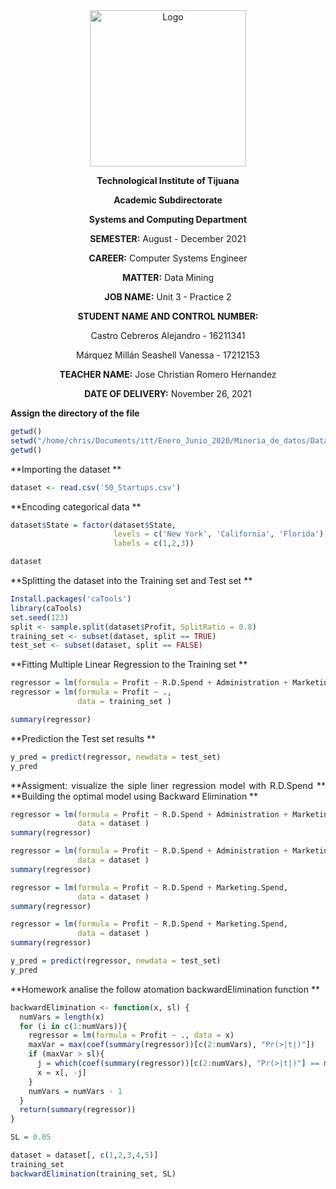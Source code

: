 <div align="center">
<img alt="Logo" src="https://www.tijuana.tecnm.mx/wp-content/themes/tecnm/images/logo_TECT.png" width=250 height=250>
</p>

**Technological Institute of Tijuana** 

**Academic Subdirectorate** 

**Systems and Computing Department** 

**SEMESTER:** 
August - December 2021

**CAREER:** 
Computer Systems Engineer

**MATTER:** 
Data Mining

**JOB NAME:** 
Unit 3 - Practice 2

**STUDENT NAME AND CONTROL NUMBER:** 


Castro Cebreros Alejandro - 16211341 

Márquez Millán Seashell Vanessa - 17212153

**TEACHER NAME:** 
Jose Christian Romero Hernandez

**DATE OF DELIVERY:** 
November 26, 2021

</div>

<div align="Justify">

**Assign the directory of the file**

```R 
getwd()
setwd("/home/chris/Documents/itt/Enero_Junio_2020/Mineria_de_datos/DataMining/MachineLearning/MultipleLinearRegression")
getwd()
```

**Importing the dataset **

```R 
dataset <- read.csv('50_Startups.csv')
```

**Encoding categorical data **

```R 
dataset$State = factor(dataset$State,
                       levels = c('New York', 'California', 'Florida'),
                       labels = c(1,2,3))

dataset
```

**Splitting the dataset into the Training set and Test set **
```R 
Install.packages('caTools')
library(caTools)
set.seed(123)
split <- sample.split(dataset$Profit, SplitRatio = 0.8)
training_set <- subset(dataset, split == TRUE)
test_set <- subset(dataset, split == FALSE)
```

**Fitting Multiple Linear Regression to the Training set **
```R 
regressor = lm(formula = Profit ~ R.D.Spend + Administration + Marketing.Spend + State)
regressor = lm(formula = Profit ~ .,
               data = training_set )

summary(regressor)
```

**Prediction the Test set results **

```R 
y_pred = predict(regressor, newdata = test_set)
y_pred
```

**Assigment: visualize the siple liner regression model with R.D.Spend **
**Building the optimal model using Backward Elimination **
```R 
regressor = lm(formula = Profit ~ R.D.Spend + Administration + Marketing.Spend + State,
               data = dataset )
summary(regressor)

regressor = lm(formula = Profit ~ R.D.Spend + Administration + Marketing.Spend,
               data = dataset )
summary(regressor)

regressor = lm(formula = Profit ~ R.D.Spend + Marketing.Spend,
               data = dataset )
summary(regressor)

regressor = lm(formula = Profit ~ R.D.Spend + Marketing.Spend,
               data = dataset )
summary(regressor)

y_pred = predict(regressor, newdata = test_set)
y_pred
```

**Homework analise the follow atomation backwardElimination function **
```R 
backwardElimination <- function(x, sl) {
  numVars = length(x)
  for (i in c(1:numVars)){
    regressor = lm(formula = Profit ~ ., data = x)
    maxVar = max(coef(summary(regressor))[c(2:numVars), "Pr(>|t|)"])
    if (maxVar > sl){
      j = which(coef(summary(regressor))[c(2:numVars), "Pr(>|t|)"] == maxVar)
      x = x[, -j]
    }
    numVars = numVars - 1
  }
  return(summary(regressor))
}

SL = 0.05
```

```R 
dataset = dataset[, c(1,2,3,4,5)]
training_set
backwardElimination(training_set, SL)
```